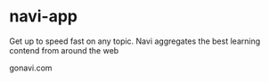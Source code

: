 navi-app
========

Get up to speed fast on any topic. Navi aggregates the best learning contend from around the web

gonavi.com
